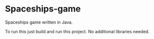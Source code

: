 # Spaceships-game
Spaceships game written in Java.

To run this just build and run this project. No additional libraries needed.

